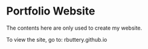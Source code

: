 # Portfolio Website
The contents here are only used to create my website.

To view the site, go to: rbuttery.github.io